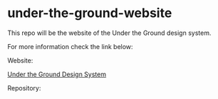# under-the-ground-website

This repo will be the website of the Under the Ground design system.

For more information check the link below:

Website:

<a href="https://github.com/undertheground/design-system">Under the Ground Design System</a>

Repository:

<a href="https://undertheground.wishwork.org"></a>
